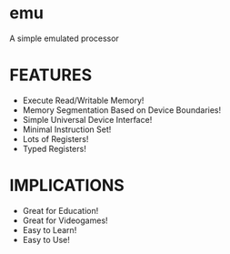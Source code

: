 emu
===========================
A simple emulated processor

FEATURES
========
 - Execute Read/Writable Memory!
 - Memory Segmentation Based on Device Boundaries!
 - Simple Universal Device Interface!
 - Minimal Instruction Set!
 - Lots of Registers!
 - Typed Registers!

IMPLICATIONS
============
 - Great for Education!
 - Great for Videogames!
 - Easy to Learn!
 - Easy to Use!
 
